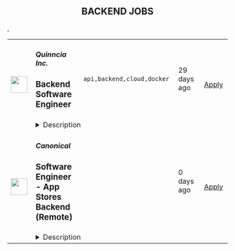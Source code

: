 <div align="center"><h2>BACKEND JOBS</h2></div><table><tr>
                <td width="100" height="100" rowspan="2">
                    <img src="https://remotive.com/job/1838115/logo" width="38px" height="auto">
                </td>
                <td width="300">
                    <h5>Quinncia Inc.</h5>
                    <h3>Backend Software Engineer</h3>
                </td>
                <td width="300">
                    <code>api,backend,cloud,docker</code>
                </td>
                <td width="200">
                <text>29 days ago</text>
                </td>
                <td width="100" rowspan="2">
                <a href="https://remotive.com/remote-jobs/software-dev/backend-software-engineer-1838115" align="right" target="_blank">Apply</a>
                </td>
            </tr>
            <tr>
                <td colspan="3">
                <details><summary>Description</summary>
                <p> </p>
<p class="styles_sidebar__dp6GL _h_cellSpan_8" style="--tw-border-spacing-x: 0; --tw-border-spacing-y: 0; --tw-translate-x: 0; --tw-translate-y: 0; --tw-rotate: 0; --tw-skew-x: 0; --tw-skew-y: 0; --tw-scale-x: 1; --tw-scale-y: 1; --tw-scroll-snap-strictness: proximity; --tw-ring-offset-width: 0px; --tw-ring-offset-color: #fff; --tw-ring-color: rgba(15,111,255,.5); --tw-ring-offset-shadow: 0 0 #0000; --tw-ring-shadow: 0 0 #0000; --tw-shadow: 0 0 #0000; --tw-shadow-colored: 0 0 #0000; border-width: 0px; border-style: solid; box-sizing: inherit; flex-basis: 368px; flex-shrink: 3; width: 224px; margin-right: 0px; color: #050c26; font-style: normal; font-variant-ligatures: normal; font-variant-caps: normal; font-weight: 400; letter-spacing: normal; orphans: 2; text-align: start; text-indent: 0px; text-transform: none; widows: 2; word-spacing: 0px; -webkit-text-stroke-width: 0px; white-space: normal; background-color: #ffffff; text-decoration-thickness: initial; text-decoration-style: initial; text-decoration-color: initial;"> </p>
<div class="break-words" style="--tw-border-spacing-x: 0; --tw-border-spacing-y: 0; --tw-translate-x: 0; --tw-translate-y: 0; --tw-rotate: 0; --tw-skew-x: 0; --tw-skew-y: 0; --tw-scale-x: 1; --tw-scale-y: 1; --tw-scroll-snap-strictness: proximity; --tw-ring-offset-width: 0px; --tw-ring-offset-color: #fff; --tw-ring-color: rgba(15,111,255,.5); --tw-ring-offset-shadow: 0 0 #0000; --tw-ring-shadow: 0 0 #0000; --tw-shadow: 0 0 #0000; --tw-shadow-colored: 0 0 #0000; border-width: 0px; border-style: solid; box-sizing: inherit; overflow-wrap: break-word;"> </div>
<div class="_h_cellSpan_16" style="--tw-border-spacing-x: 0; --tw-border-spacing-y: 0; --tw-translate-x: 0; --tw-translate-y: 0; --tw-rotate: 0; --tw-skew-x: 0; --tw-skew-y: 0; --tw-scale-x: 1; --tw-scale-y: 1; --tw-scroll-snap-strictness: proximity; --tw-ring-offset-width: 0px; --tw-ring-offset-color: #fff; --tw-ring-color: rgba(15,111,255,.5); --tw-ring-offset-shadow: 0 0 #0000; --tw-ring-shadow: 0 0 #0000; --tw-shadow: 0 0 #0000; --tw-shadow-colored: 0 0 #0000; border-width: 0px; border-style: solid; box-sizing: inherit; flex-basis: 752px; flex-shrink: 1.5; width: 752px; margin-right: 16px; color: #050c26; font-style: normal; font-variant-ligatures: normal; font-variant-caps: normal; font-weight: 400; letter-spacing: normal; orphans: 2; text-align: start; text-indent: 0px; text-transform: none; widows: 2; word-spacing: 0px; -webkit-text-stroke-width: 0px; white-space: normal; background-color: #ffffff; text-decoration-thickness: initial; text-decoration-style: initial; text-decoration-color: initial;">
<div class="styles_description__YKfkn" style="--tw-border-spacing-x: 0; --tw-border-spacing-y: 0; --tw-translate-x: 0; --tw-translate-y: 0; --tw-rotate: 0; --tw-skew-x: 0; --tw-skew-y: 0; --tw-scale-x: 1; --tw-scale-y: 1; --tw-scroll-snap-strictness: proximity; --tw-ring-offset-width: 0px; --tw-ring-offset-color: #fff; --tw-ring-color: rgba(15,111,255,.5); --tw-ring-offset-shadow: 0 0 #0000; --tw-ring-shadow: 0 0 #0000; --tw-shadow: 0 0 #0000; --tw-shadow-colored: 0 0 #0000; border-width: 0px; border-style: solid; box-sizing: inherit; word-break: break-word;">
<p style="--tw-border-spacing-x: 0; --tw-border-spacing-y: 0; --tw-translate-x: 0; --tw-translate-y: 0; --tw-rotate: 0; --tw-skew-x: 0; --tw-skew-y: 0; --tw-scale-x: 1; --tw-scale-y: 1; --tw-scroll-snap-strictness: proximity; --tw-ring-offset-width: 0px; --tw-ring-offset-color: #fff; --tw-ring-color: rgba(15,111,255,.5); --tw-ring-offset-shadow: 0 0 #0000; --tw-ring-shadow: 0 0 #0000; --tw-shadow: 0 0 #0000; --tw-shadow-colored: 0 0 #0000; border-width: 0px; border-style: solid; box-sizing: inherit; margin: 0px 0px 16px; padding: 0px;"><strong style="--tw-border-spacing-x: 0; --tw-border-spacing-y: 0; --tw-translate-x: 0; --tw-translate-y: 0; --tw-rotate: 0; --tw-skew-x: 0; --tw-skew-y: 0; --tw-scale-x: 1; --tw-scale-y: 1; --tw-scroll-snap-strictness: proximity; --tw-ring-offset-width: 0px; --tw-ring-offset-color: #fff; --tw-ring-color: rgba(15,111,255,.5); --tw-ring-offset-shadow: 0 0 #0000; --tw-ring-shadow: 0 0 #0000; --tw-shadow: 0 0 #0000; --tw-shadow-colored: 0 0 #0000; border-width: 0px; border-style: solid; box-sizing: inherit; font-weight: 600;">(All applications will be considered ONLY through Wellfound. Please do not contact any employee of the company as no such contact/connection will be considered as an application for the job.)</strong></p>
<p style="--tw-border-spacing-x: 0; --tw-border-spacing-y: 0; --tw-translate-x: 0; --tw-translate-y: 0; --tw-rotate: 0; --tw-skew-x: 0; --tw-skew-y: 0; --tw-scale-x: 1; --tw-scale-y: 1; --tw-scroll-snap-strictness: proximity; --tw-ring-offset-width: 0px; --tw-ring-offset-color: #fff; --tw-ring-color: rgba(15,111,255,.5); --tw-ring-offset-shadow: 0 0 #0000; --tw-ring-shadow: 0 0 #0000; --tw-shadow: 0 0 #0000; --tw-shadow-colored: 0 0 #0000; border-width: 0px; border-style: solid; box-sizing: inherit; margin: 0px 0px 16px; padding: 0px;">This posting is for a Backend Software Engineer. We are a fully remote team and it does not matter which country or time zone you are in, as long as you are available from 10 AM to 1 PM EST. We are not looking for part-time contractors, so please only apply if you're looking for a full-time position.</p>
<p style="--tw-border-spacing-x: 0; --tw-border-spacing-y: 0; --tw-translate-x: 0; --tw-translate-y: 0; --tw-rotate: 0; --tw-skew-x: 0; --tw-skew-y: 0; --tw-scale-x: 1; --tw-scale-y: 1; --tw-scroll-snap-strictness: proximity; --tw-ring-offset-width: 0px; --tw-ring-offset-color: #fff; --tw-ring-color: rgba(15,111,255,.5); --tw-ring-offset-shadow: 0 0 #0000; --tw-ring-shadow: 0 0 #0000; --tw-shadow: 0 0 #0000; --tw-shadow-colored: 0 0 #0000; border-width: 0px; border-style: solid; box-sizing: inherit; margin: 0px 0px 16px; padding: 0px;">Quinncia is a career readiness platform that improves college student outcomes by improving students' resumes and interview skills using our AI. Quinncia allows career service to scale their offerings allowing each student to get personalized feedback on their resume and interviewing skills. With over 60% unemployment or underemployment rate recently graduated students, our goal is to integrate career readiness into the academic curriculum and make sure every student has a job within 90 days of graduation.</p>
<p style="--tw-border-spacing-x: 0; --tw-border-spacing-y: 0; --tw-translate-x: 0; --tw-translate-y: 0; --tw-rotate: 0; --tw-skew-x: 0; --tw-skew-y: 0; --tw-scale-x: 1; --tw-scale-y: 1; --tw-scroll-snap-strictness: proximity; --tw-ring-offset-width: 0px; --tw-ring-offset-color: #fff; --tw-ring-color: rgba(15,111,255,.5); --tw-ring-offset-shadow: 0 0 #0000; --tw-ring-shadow: 0 0 #0000; --tw-shadow: 0 0 #0000; --tw-shadow-colored: 0 0 #0000; border-width: 0px; border-style: solid; box-sizing: inherit; margin: 0px 0px 16px; padding: 0px;">We're focused on enhancing our product for our clients and their users, as well as streamlining operations and improving our technical foundation. You will work on improving existing features and working on streamlining client implementations through improved tools Improving our technical architecture and building out a continuous integration pipeline</p>
<p style="--tw-border-spacing-x: 0; --tw-border-spacing-y: 0; --tw-translate-x: 0; --tw-translate-y: 0; --tw-rotate: 0; --tw-skew-x: 0; --tw-skew-y: 0; --tw-scale-x: 1; --tw-scale-y: 1; --tw-scroll-snap-strictness: proximity; --tw-ring-offset-width: 0px; --tw-ring-offset-color: #fff; --tw-ring-color: rgba(15,111,255,.5); --tw-ring-offset-shadow: 0 0 #0000; --tw-ring-shadow: 0 0 #0000; --tw-shadow: 0 0 #0000; --tw-shadow-colored: 0 0 #0000; border-width: 0px; border-style: solid; box-sizing: inherit; margin: 0px 0px 16px; padding: 0px;"><strong style="--tw-border-spacing-x: 0; --tw-border-spacing-y: 0; --tw-translate-x: 0; --tw-translate-y: 0; --tw-rotate: 0; --tw-skew-x: 0; --tw-skew-y: 0; --tw-scale-x: 1; --tw-scale-y: 1; --tw-scroll-snap-strictness: proximity; --tw-ring-offset-width: 0px; --tw-ring-offset-color: #fff; --tw-ring-color: rgba(15,111,255,.5); --tw-ring-offset-shadow: 0 0 #0000; --tw-ring-shadow: 0 0 #0000; --tw-shadow: 0 0 #0000; --tw-shadow-colored: 0 0 #0000; border-width: 0px; border-style: solid; box-sizing: inherit; font-weight: 600;">Requirements:</strong></p>
<ul style="">
<li style="">3+ years of backend development experience</li>
<li style="">Experience with a programming language: NodeJS/Python/Golang/Ruby</li>
<li style="">Understanding of database fundamentals</li>
<li style="">Understanding of software design patterns</li>
<li style="">Experience working with algorithms</li>
<li style="">Experience using the following tools/packages: Git, Docker, NPM, eslint</li>
<li style="">Experience writing REST APIs</li>
</ul>
<p style="--tw-border-spacing-x: 0; --tw-border-spacing-y: 0; --tw-translate-x: 0; --tw-translate-y: 0; --tw-rotate: 0; --tw-skew-x: 0; --tw-skew-y: 0; --tw-scale-x: 1; --tw-scale-y: 1; --tw-scroll-snap-strictness: proximity; --tw-ring-offset-width: 0px; --tw-ring-offset-color: #fff; --tw-ring-color: rgba(15,111,255,.5); --tw-ring-offset-shadow: 0 0 #0000; --tw-ring-shadow: 0 0 #0000; --tw-shadow: 0 0 #0000; --tw-shadow-colored: 0 0 #0000; border-width: 0px; border-style: solid; box-sizing: inherit; margin: 0px 0px 16px; padding: 0px;"><strong style="--tw-border-spacing-x: 0; --tw-border-spacing-y: 0; --tw-translate-x: 0; --tw-translate-y: 0; --tw-rotate: 0; --tw-skew-x: 0; --tw-skew-y: 0; --tw-scale-x: 1; --tw-scale-y: 1; --tw-scroll-snap-strictness: proximity; --tw-ring-offset-width: 0px; --tw-ring-offset-color: #fff; --tw-ring-color: rgba(15,111,255,.5); --tw-ring-offset-shadow: 0 0 #0000; --tw-ring-shadow: 0 0 #0000; --tw-shadow: 0 0 #0000; --tw-shadow-colored: 0 0 #0000; border-width: 0px; border-style: solid; box-sizing: inherit; font-weight: 600;">Desired:</strong></p>
<ul style="">
<li style="">Functional programming experience with libraries such as lodash/fp, ramda, remeda (in the case of JS)</li>
<li style="">Experience working with Google Cloud, such as Google Functions, Cloud Run, Buckets, etc</li>
<li style="">Strong ability to break down a problem into fundamentals and resolve it in an elegant way</li>
<li style="">Experience with WebRTC, gRPC</li>
</ul>
<p style="--tw-border-spacing-x: 0; --tw-border-spacing-y: 0; --tw-translate-x: 0; --tw-translate-y: 0; --tw-rotate: 0; --tw-skew-x: 0; --tw-skew-y: 0; --tw-scale-x: 1; --tw-scale-y: 1; --tw-scroll-snap-strictness: proximity; --tw-ring-offset-width: 0px; --tw-ring-offset-color: #fff; --tw-ring-color: rgba(15,111,255,.5); --tw-ring-offset-shadow: 0 0 #0000; --tw-ring-shadow: 0 0 #0000; --tw-shadow: 0 0 #0000; --tw-shadow-colored: 0 0 #0000; border-width: 0px; border-style: solid; box-sizing: inherit; margin: 0px 0px 16px; padding: 0px;"><strong style="--tw-border-spacing-x: 0; --tw-border-spacing-y: 0; --tw-translate-x: 0; --tw-translate-y: 0; --tw-rotate: 0; --tw-skew-x: 0; --tw-skew-y: 0; --tw-scale-x: 1; --tw-scale-y: 1; --tw-scroll-snap-strictness: proximity; --tw-ring-offset-width: 0px; --tw-ring-offset-color: #fff; --tw-ring-color: rgba(15,111,255,.5); --tw-ring-offset-shadow: 0 0 #0000; --tw-ring-shadow: 0 0 #0000; --tw-shadow: 0 0 #0000; --tw-shadow-colored: 0 0 #0000; border-width: 0px; border-style: solid; box-sizing: inherit; font-weight: 600;">Our stack:</strong></p>
<ul style="">
<li style="">NodeJS (pure JS)/Koa</li>
<li style="">MongoDB/Mongoose</li>
<li style="">Python/Flask</li>
<li style="">GraphQL</li>
</ul>
<p style="--tw-border-spacing-x: 0; --tw-border-spacing-y: 0; --tw-translate-x: 0; --tw-translate-y: 0; --tw-rotate: 0; --tw-skew-x: 0; --tw-skew-y: 0; --tw-scale-x: 1; --tw-scale-y: 1; --tw-scroll-snap-strictness: proximity; --tw-ring-offset-width: 0px; --tw-ring-offset-color: #fff; --tw-ring-color: rgba(15,111,255,.5); --tw-ring-offset-shadow: 0 0 #0000; --tw-ring-shadow: 0 0 #0000; --tw-shadow: 0 0 #0000; --tw-shadow-colored: 0 0 #0000; border-width: 0px; border-style: solid; box-sizing: inherit; margin: 0px 0px 16px; padding: 0px;">Whatever else you decide - we're constantly re-evaluating our stack and tools. Having prior experience with the technologies is a plus, but not mandatory for skilled candidates.</p>
<p style="--tw-border-spacing-x: 0; --tw-border-spacing-y: 0; --tw-translate-x: 0; --tw-translate-y: 0; --tw-rotate: 0; --tw-skew-x: 0; --tw-skew-y: 0; --tw-scale-x: 1; --tw-scale-y: 1; --tw-scroll-snap-strictness: proximity; --tw-ring-offset-width: 0px; --tw-ring-offset-color: #fff; --tw-ring-color: rgba(15,111,255,.5); --tw-ring-offset-shadow: 0 0 #0000; --tw-ring-shadow: 0 0 #0000; --tw-shadow: 0 0 #0000; --tw-shadow-colored: 0 0 #0000; border-width: 0px; border-style: solid; box-sizing: inherit; margin: 0px 0px 16px; padding: 0px;">PS: Please add your Github account link to your application, as it will make the evaluation process easier and more robust.</p>
</div>
</div>
<img src="https://remotive.com/job/track/1838115/blank.gif?source=public_api" alt=""/>
                </details>
                </td>
            </tr>,<tr>
                <td width="100" height="100" rowspan="2">
                    <img src="https://pbs.twimg.com/profile_images/1673959375340290050/x7pNtXQ7_400x400.jpg" width="38px" height="auto">
                </td>
                <td width="300">
                    <h5>Canonical</h5>
                    <h3>Software Engineer - App Stores Backend (Remote)</h3>
                </td>
                <td width="300">
                    <code></code>
                </td>
                <td width="200">
                <text>0 days ago</text>
                </td>
                <td width="100" rowspan="2">
                <a href="https://canonical.com/careers/3159992" align="right" target="_blank">Apply</a>
                </td>
            </tr>
            <tr>
                <td colspan="3">
                <details><summary>Description</summary>
                
      <h2><strong>Summary</strong></h2>
<p>This is an exciting opportunity for an experienced software engineer passionate about open source software, Linux, and Web Services at scale. Come build a rewarding, meaningful career working with the best and brightest people in technology at Canonical, a growing international software company.</p>
<p>Canonical's Store team develops and operates the backend services that power the <a href="https://snapcraft.io/store">Snap Store</a> and <a href="https://charmhub.io">Charmhub.io</a> marketplaces. Our services are built primarily in Python, within a bit of Golang. If you have a passion for clean APIs, have a bias towards shipping and believe that tests are the key to higher velocity and reliability, you'll fit right in.</p>
<p>We have some exciting challenges ahead including continuing to scale our production architecture, expand the store backend to handle additional package types, and enhance our on-prem offering for IoT and Enterprise solutions.</p>
<h2><strong>What you’ll do</strong></h2>
<ul>
<li>Collaborate remotely with a globally distributed team.</li>
<li>Write clean web service APIs to support both CLI and web frontend clients, using Python (and optionally Golang).</li>
<li>Design and implement new features and enhancements from spec to production and ongoing operations at scale.</li>
<li>Review code and technical designs produced by other engineers.</li>
<li>Discuss ideas and collaborate on finding good solutions.</li>
<li>Work remotely with global travel 2 to 4 weeks for internal and external events.</li>
</ul>
<h2><strong>Who you are</strong></h2>
<ul>
<li>You love technology and working with a diverse set of talented people.</li>
<li>You are curious, flexible, articulate, and accountable.</li>
<li>You value soft skills and are passionate, enterprising, thoughtful, and self-motivated.</li>
<li>You have a broad technology base but favor backend code and infrastructure.</li>
<li>You have proficiency developing public-facing APIs and web applications, preferably using Python and/or Golang.</li>
<li>You know your way around relational and non-relational databases and can effectively design data models that perform well, and tune queries to access them.</li>
<li>You are comfortable with Ubuntu as a development and deployment platform.</li>
<li>You have a Bachelor’s or equivalent in Computer Science, STEM or similar degree.</li>
</ul>
<h2><strong>About Canonical</strong></h2>
<p>Canonical is a growing, international software company that works with the open-source community to deliver Ubuntu -- the world’s #1 cloud operating system. Our mission is to realise the potential of free software in the lives of individuals and organisations. Our services are helping businesses worldwide to reduce costs, improve efficiency and enhance security with Ubuntu.&nbsp; Canonical is a unique tech company - global, remote-first, open source, with 700 professionals across 50 countries - we want to be the world’s best, not biggest, global software company. With almost every team remote by default, Canonical sets the pace on the 21st-century digital workplace.</p>
<h3><strong>What Canonical offers:</strong></h3>
<ul>
<li>Work from home</li>
<li>Learning and development allowances</li>
<li>Competitive Salary</li>
<li>Annual compensation review</li>
<li>Recognition rewards</li>
<li>Generous annual leave</li>
<li>Paid maternity, paternity and sick leave</li>
<li>Priority Pass for travel</li>
<li>Exposure to international business and technology</li>
</ul>
<p><em>We are proud to foster a workplace free from discrimination. Diversity of experience, perspectives, and background create a better work environment and better products. Whatever your identity, we will give your application fair consideration.</em></p>
<p>#LI-remote</p>
<p>#stack</p>
    
                </details>
                </td>
            </tr>,<tr>
                <td width="100" height="100" rowspan="2">
                    <img src="https://pbs.twimg.com/profile_images/1663581815960145923/EiMoGuaS_400x400.jpg" width="38px" height="auto">
                </td>
                <td width="300">
                    <h5>Umbrel</h5>
                    <h3>Software Engineer (Backend JS)</h3>
                </td>
                <td width="300">
                    <code></code>
                </td>
                <td width="200">
                <text>0 days ago</text>
                </td>
                <td width="100" rowspan="2">
                <a href="https://umbrel.crew.work/jobs/62596118dfd5aa851d95852d" align="right" target="_blank">Apply</a>
                </td>
            </tr>
            <tr>
                <td colspan="3">
                <details><summary>Description</summary>
                <p>Engineers on our team today:</p><ul><li>Work primarily in JavaScript, and dabble in Shell/Python as necessary</li><li>Build APIs in Node.js</li><li>Are extremely supportive, especially when teammates are faced with new challenges</li><li>Leave no opportunity to&nbsp;<a href="https://twitter.com/search?q=karen%20getumbrel&amp;src=typed_query" rel="noopener noreferrer" target="_blank">sneak jokes</a>&nbsp;into the source code</li><li>Are left to autonomously figure out solutions to their challenges</li><li>Think hard about every problem and its solution from user’s perspective</li><li>Value clear and frequent communication (we do a lot of reading and writing)</li><li>Enjoy being a generalist and are not tied down to a specific framework or surface area of our codebase</li><li>Are naturally curious and willing to learn something they don’t have experience in</li><li>Feel a great sense of accountability to each other</li><li>Have good judgement of when to ship: perfect is the enemy of good</li><li>Have a fundamental understanding of Linux/Docker/networking</li></ul>
                </details>
                </td>
            </tr></table>